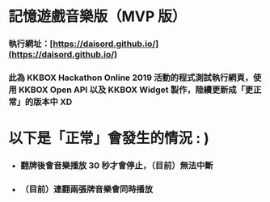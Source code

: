 # 記憶遊戲音樂版（MVP 版）
### 執行網址：[https://daisord.github.io/](https://daisord.github.io/)
### 此為 KKBOX Hackathon Online 2019 活動的程式測試執行網頁，使用 KKBOX Open API 以及 KKBOX Widget 製作，陸續更新成「更正常」的版本中 XD ###
# 以下是「正常」會發生的情況 : )
* ### 翻牌後會音樂播放 30 秒才會停止，（目前）無法中斷
* ### （目前）連翻兩張牌音樂會同時播放